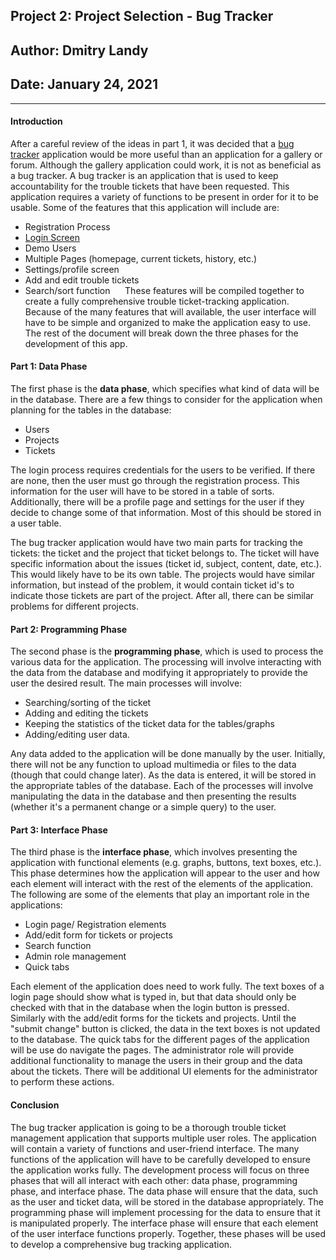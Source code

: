 ## Project 2: Project Selection - Bug Tracker
## Author: Dmitry Landy
## Date: January 24, 2021

---

#### Introduction

After a careful review of the ideas in part 1, it was decided that a [bug tracker](https://en.wikipedia.org/wiki/Bug_tracking_system) application would be more useful than an application for a gallery or forum. Although the gallery application could work, it is not as beneficial as a bug tracker. A bug tracker is an application that is used to keep accountability for the trouble tickets that have been requested. This application requires a variety of functions to be present in order for it to be usable. Some of the features that this application will include are:

- Registration Process
- [Login Screen](https://youtu.be/n2FWwmgMKok)
- Demo Users
- Multiple Pages (homepage, current tickets, history, etc.)
- Settings/profile screen
- Add and edit trouble tickets
- Search/sort function
    
These features will be compiled together to create a fully comprehensive trouble ticket-tracking application. Because of the many features that will available, the user interface will have to be simple and organized to make the application easy to use. The rest of the document will break down the three phases for the development of this app.

#### Part 1: Data Phase

The first phase is the **data phase**, which specifies what kind of data will be in the database. There are a few things to consider for the application when planning for the tables in the database:

- Users
- Projects
- Tickets

The login process requires credentials for the users to be verified. If there are none, then the user must go through the registration process. This information for the user will have to be stored in a table of sorts. Additionally, there will be a profile page and settings for the user if they decide to change some of that information. Most of this should be stored in a user table.

The bug tracker application would have two main parts for tracking the tickets: the ticket and the project that ticket belongs to. The ticket will have specific information about the issues (ticket id, subject, content, date, etc.). This would likely have to be its own table. The projects would have similar information, but instead of the problem, it would contain ticket id's to indicate those tickets are part of the project. After all, there can be similar problems for different projects.

#### Part 2: Programming Phase

The second phase is the **programming phase**, which is used to process the various data for the application. The processing will involve interacting with the data from the database and modifying it appropriately to provide the user the desired result. The main processes will involve:

- Searching/sorting of the ticket
- Adding and editing the tickets
- Keeping the statistics of the ticket data for the tables/graphs
- Adding/editing user data.

Any data added to the application will be done manually by the user. Initially, there will not be any function to upload multimedia or files to the data (though that could change later). As the data is entered, it will be stored in the appropriate tables of the database. Each of the processes will involve manipulating the data in the database and then presenting the results (whether it's a permanent change or a simple query) to the user.


#### Part 3: Interface Phase

The third phase is the **interface phase**, which involves presenting the application with functional elements (e.g. graphs, buttons, text boxes, etc.). This phase determines how the application will appear to the user and how each element will interact with the rest of the elements of the application. The following are some of the elements that play an important role in the applications:

- Login page/ Registration elements
- Add/edit form for tickets or projects
- Search function
- Admin role management
- Quick tabs 

Each element of the application does need to work fully. The text boxes of a login page should show what is typed in, but that data should only be checked with that in the database when the login button is pressed. Similarly with the add/edit forms for the tickets and projects. Until the "submit change" button is clicked, the data in the text boxes is not updated to the database. The quick tabs for the different pages of the application will be use do navigate the pages. The administrator role will provide additional functionality to manage the users in their group and the data about the tickets. There will be additional UI elements for the administrator to perform these actions.

#### Conclusion

The bug tracker application is going to be a thorough trouble ticket management application that supports multiple user roles. The application will contain a variety of functions and user-friend interface. The many functions of the application will have to be carefully developed to ensure the application works fully. The development process will focus on three phases that will all interact with each other: data phase, programming phase, and interface phase. The data phase will ensure that the data, such as the user and ticket data, will be stored in the database appropriately. The programming phase will implement processing for the data to ensure that it is manipulated properly. The interface phase will ensure that each element of the user interface functions properly. Together, these phases will be used to develop a comprehensive bug tracking application.








